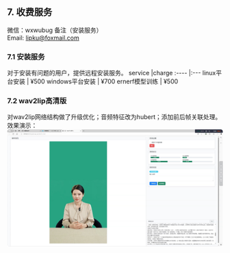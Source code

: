 
## 7. 收费服务

微信：wxwubug 备注（安装服务）   
Email: lipku@foxmail.com

### 7.1 安装服务
对于安装有问题的用户，提供远程安装服务。
service	    |charge
:----		|:--- 
linux平台安装 | ¥500
windows平台安装 | ¥700
ernerf模型训练 | ¥500

### 7.2 wav2lip高清版
对wav2lip网络结构做了升级优化；音频特征改为hubert；添加前后帧关联处理。效果演示：
[![wav2lip](./assets/wav2lip.jpg)](https://www.bilibili.com/video/BV1scwBeyELA "高清wav2lip模型")
